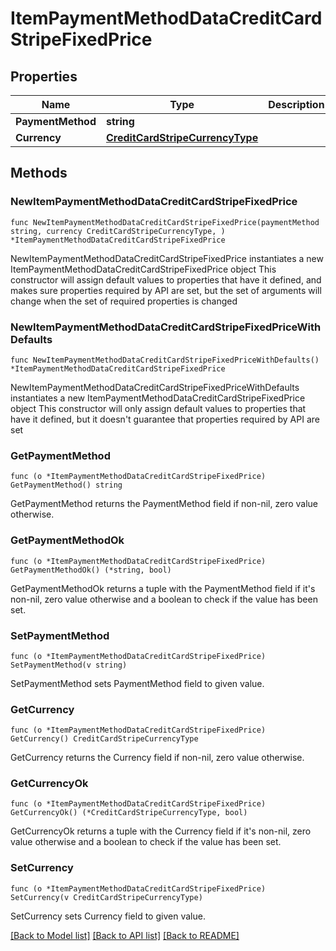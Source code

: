 # ItemPaymentMethodDataCreditCardStripeFixedPrice

## Properties

Name | Type | Description | Notes
------------ | ------------- | ------------- | -------------
**PaymentMethod** | **string** |  | 
**Currency** | [**CreditCardStripeCurrencyType**](CreditCardStripeCurrencyType.md) |  | 

## Methods

### NewItemPaymentMethodDataCreditCardStripeFixedPrice

`func NewItemPaymentMethodDataCreditCardStripeFixedPrice(paymentMethod string, currency CreditCardStripeCurrencyType, ) *ItemPaymentMethodDataCreditCardStripeFixedPrice`

NewItemPaymentMethodDataCreditCardStripeFixedPrice instantiates a new ItemPaymentMethodDataCreditCardStripeFixedPrice object
This constructor will assign default values to properties that have it defined,
and makes sure properties required by API are set, but the set of arguments
will change when the set of required properties is changed

### NewItemPaymentMethodDataCreditCardStripeFixedPriceWithDefaults

`func NewItemPaymentMethodDataCreditCardStripeFixedPriceWithDefaults() *ItemPaymentMethodDataCreditCardStripeFixedPrice`

NewItemPaymentMethodDataCreditCardStripeFixedPriceWithDefaults instantiates a new ItemPaymentMethodDataCreditCardStripeFixedPrice object
This constructor will only assign default values to properties that have it defined,
but it doesn't guarantee that properties required by API are set

### GetPaymentMethod

`func (o *ItemPaymentMethodDataCreditCardStripeFixedPrice) GetPaymentMethod() string`

GetPaymentMethod returns the PaymentMethod field if non-nil, zero value otherwise.

### GetPaymentMethodOk

`func (o *ItemPaymentMethodDataCreditCardStripeFixedPrice) GetPaymentMethodOk() (*string, bool)`

GetPaymentMethodOk returns a tuple with the PaymentMethod field if it's non-nil, zero value otherwise
and a boolean to check if the value has been set.

### SetPaymentMethod

`func (o *ItemPaymentMethodDataCreditCardStripeFixedPrice) SetPaymentMethod(v string)`

SetPaymentMethod sets PaymentMethod field to given value.


### GetCurrency

`func (o *ItemPaymentMethodDataCreditCardStripeFixedPrice) GetCurrency() CreditCardStripeCurrencyType`

GetCurrency returns the Currency field if non-nil, zero value otherwise.

### GetCurrencyOk

`func (o *ItemPaymentMethodDataCreditCardStripeFixedPrice) GetCurrencyOk() (*CreditCardStripeCurrencyType, bool)`

GetCurrencyOk returns a tuple with the Currency field if it's non-nil, zero value otherwise
and a boolean to check if the value has been set.

### SetCurrency

`func (o *ItemPaymentMethodDataCreditCardStripeFixedPrice) SetCurrency(v CreditCardStripeCurrencyType)`

SetCurrency sets Currency field to given value.



[[Back to Model list]](../README.md#documentation-for-models) [[Back to API list]](../README.md#documentation-for-api-endpoints) [[Back to README]](../README.md)


